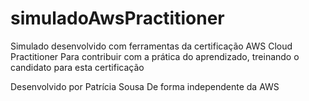 # simuladoAwsPractitioner

Simulado desenvolvido com ferramentas da certificação AWS Cloud Practitioner
Para contribuir com a prática do aprendizado, treinando o candidato para esta certificação

Desenvolvido por Patrícia Sousa 
De forma independente da AWS 
